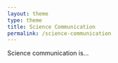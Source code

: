 ```yaml
---
layout: theme
type: theme
title: Science Communication
permalink: /science-communication
---
```


Science communication is...
